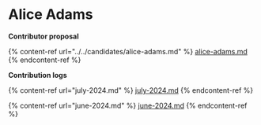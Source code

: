 # Alice Adams

**Contributor proposal**

{% content-ref url="../../candidates/alice-adams.md" %}
[alice-adams.md](../../candidates/alice-adams.md)
{% endcontent-ref %}



**Contribution logs**

{% content-ref url="july-2024.md" %}
[july-2024.md](july-2024.md)
{% endcontent-ref %}

{% content-ref url="june-2024.md" %}
[june-2024.md](june-2024.md)
{% endcontent-ref %}
